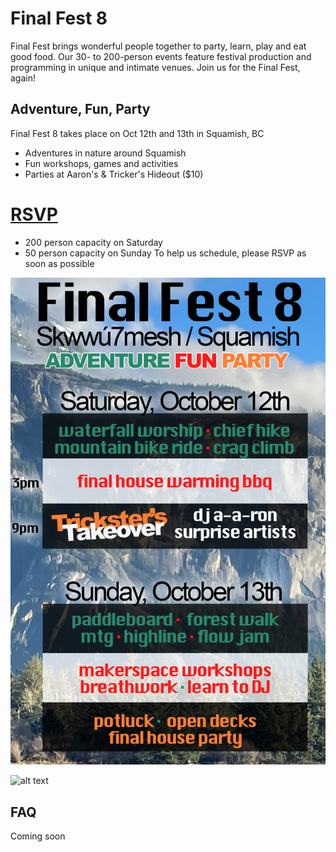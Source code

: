 # Final Fest 8

Final Fest brings wonderful people together to party, learn, play and eat good food. Our 30- to 200-person events feature festival production and programming in unique and intimate venues. Join us for the Final Fest, again!

## Adventure, Fun, Party
Final Fest 8 takes place on Oct 12th and 13th in Squamish, BC
- Adventures in nature around Squamish
- Fun workshops, games and activities
- Parties at Aaron's & Tricker's Hideout ($10)

# [RSVP](https://forms.gle/FneKNjrGYj3SM1526)
- 200 person capacity on Saturday
- 50 person capacity on Sunday
To help us schedule, please RSVP as soon as possible

![alt text](/ff8schedule.png)

![alt text](/ff8.png)

## FAQ
Coming soon

